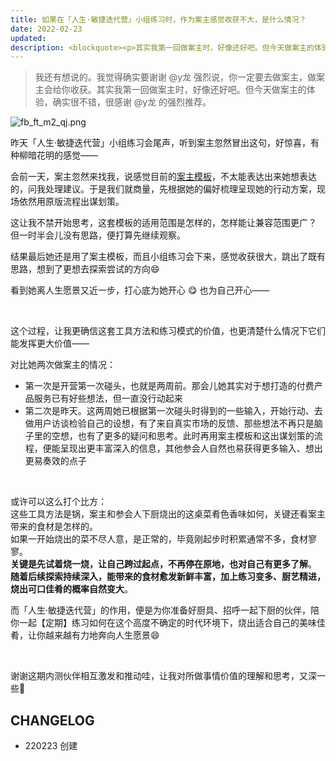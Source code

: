 ```yaml
---
title: 如果在「人生·敏捷迭代营」小组练习时，作为案主感觉收获不大，是什么情况？
date: 2022-02-23
updated: 
description: <blockquote><p>其实我第一回做案主时，好像还好吧。但今天做案主的体验，确实很不错，很感谢 @y龙 的强烈推荐。</p></blockquote><p>昨天「人生·敏捷迭代营」小组练习会尾声，听到案主忽然冒出这句，好惊喜，有种柳暗花明的感觉。</p><p>也更觉幸运，能遇到这群内测伙伴相互激发、推动，让我对所做事情价值的理解和思考，又深一些🥰比心&amp;感谢😄🙌🏻</p>
---
```




> 我还有想说的。我觉得确实要谢谢 @y龙 强烈说，你一定要去做案主，做案主会给你收获。其实我第一回做案主时，好像还好吧。但今天做案主的体验，确实很不错，很感谢 @y龙 的强烈推荐。

![fb_ft_m2_qj.png](https://ishanshan.zoomquiet.top/share/fb_ft_m2_qj.png ':size=500')

昨天「人生·敏捷迭代营」小组练习会尾声，听到案主忽然冒出这句，好惊喜，有种柳暗花明的感觉——

会前一天，案主忽然来找我，说感觉目前的[案主模板](https://faciloutput.feishu.cn/docs/doccnzZy5LZibUoAWukFQAonbvb)，不太能表达出来她想表达的，问我处理建议。于是我们就商量，先根据她的偏好梳理呈现她的行动方案，现场依然用原版流程出谋划策。

这让我不禁开始思考，这套模板的适用范围是怎样的，怎样能让兼容范围更广？
但一时半会儿没有思路，便打算先继续观察。

结果最后她还是用了案主模板，而且小组练习会下来，感觉收获很大，跳出了既有思路，想到了更想去探索尝试的方向😄

看到她离人生愿景又近一步，打心底为她开心 😋  也为自己开心——

<br> 

这个过程，让我更确信这套工具方法和练习模式的价值，也更清楚什么情况下它们能发挥更大价值——

对比她两次做案主的情况：
- 第一次是开营第一次碰头，也就是两周前。那会儿她其实对于想打造的付费产品服务已有好些想法，但一直没行动起来
- 第二次是昨天。这两周她已根据第一次碰头时得到的一些输入，开始行动、去做用户访谈检验自己的设想，有了来自真实市场的反馈、那些想法不再只是脑子里的空想，也有了更多的疑问和思考。此时再用案主模板和这出谋划策的流程，便能呈现出更丰富深入的信息，其他参会人自然也易获得更多输入、想出更易奏效的点子

<br>  

或许可以这么打个比方： <br> 
这些工具方法是锅，案主和参会人下厨烧出的这桌菜肴色香味如何，关键还看案主带来的食材是怎样的。 <br> 
如果一开始烧出的菜不尽人意，是正常的，毕竟刚起步时积累通常不多，食材寥寥。 <br> 
**关键是先试着烧一烧，让自己跨过起点，不再停在原地，也对自己有更多了解**。 <br> 
**随着后续探索持续深入，能带来的食材愈发新鲜丰富，加上练习变多、厨艺精进，烧出可口佳肴的概率自然变大**。

而「人生·敏捷迭代营」的作用，便是为你准备好厨具、招呼一起下厨的伙伴，陪你一起【定期】练习如何在这个高度不确定的时代环境下，烧出适合自己的美味佳肴，让你越来越有力地奔向人生愿景😄

<br> 

谢谢这期内测伙伴相互激发和推动哇，让我对所做事情价值的理解和思考，又深一些🤗


## CHANGELOG 

- 220223 创建
